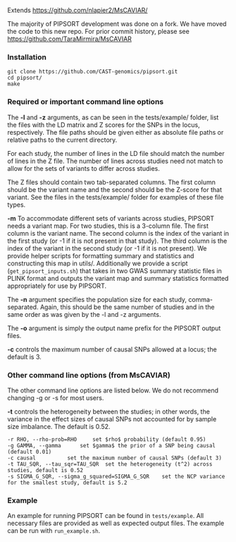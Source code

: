 Extends https://github.com/nlapier2/MsCAVIAR/

The majority of PIPSORT development was done on a fork. We have moved the code to this new repo. For prior commit history, please see https://github.com/TaraMirmira/MsCAVIAR

### Installation


```
git clone https://github.com/CAST-genomics/pipsort.git
cd pipsort/
make
```


### Required or important command line options

The **-l** and **-z** arguments, as can be seen in the tests/example/ folder, list the files with the LD matrix and Z scores for the SNPs in the locus, respectively. The file paths should be given either as absolute file paths or relative paths to the current directory.

For each study, the number of lines in the LD file should match the number of lines in the Z file. The number of lines across studies need not match to allow for the sets of variants to differ across studies. 

The Z files should contain two tab-separated columns. The first column should be the variant name and the second should be the Z-score for that variant. See the files in the tests/example/ folder for examples of these file types.

**-m** To accommodate different sets of variants across studies, PIPSORT needs a variant map. For two studies, this is a 3-column file. The first column is the variant name. The second column is the index of the variant in the first study (or -1 if it is not present in that study). The third column is the index of the variant in the second study (or -1 if it is not present). We provide helper scripts for formatting summary and statistics and constructing this map in utils/. Additionally we provide a script (`get_pipsort_inputs.sh`) that takes in two GWAS summary statistic files in PLINK format and outputs the variant map and summary statistics formatted appropriately for use by PIPSORT.

The **-n** argument specifies the population size for each study, comma-separated. Again, this should be the same number of studies and in the same order as was given by the -l and -z arguments. 

The **-o** argument is simply the output name prefix for the PIPSORT output files.

**-c** controls the maximum number of causal SNPs allowed at a locus; the default is 3. 

### Other command line options (from MsCAVIAR)

The other command line options are listed below. We do not recommend changing -g or -s for most users.

**-t** controls the heterogeneity between the studies; in other words, the variance in the effect sizes of causal SNPs not accounted for by sample size imbalance. The default is 0.52.

```
-r RHO, --rho-prob=RHO     set $rho$ probability (default 0.95)
-g GAMMA, --gamma      set $gamma$ the prior of a SNP being causal (default 0.01)
-c causal          set the maximum number of causal SNPs (default 3)
-t TAU_SQR, --tau_sqr=TAU_SQR  set the heterogeneity (t^2) across studies, default is 0.52
-s SIGMA_G_SQR, --sigma_g_squared=SIGMA_G_SQR    set the NCP variance for the smallest study, default is 5.2

```

### Example

An example for running PIPSORT can be found in `tests/example`. All necessary files are provided as well as expected output files. The example can be run with `run_example.sh`.

